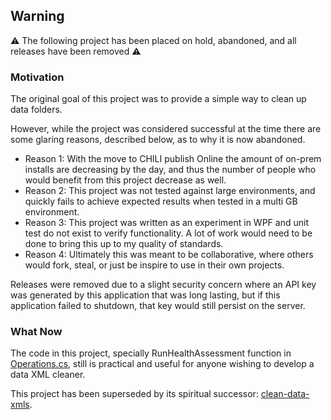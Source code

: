 
## Warning
⚠ The following project has been placed on hold, abandoned, and all releases have been removed ⚠

### Motivation
The original goal of this project was to provide a simple way to clean up data folders.

However, while the project was considered successful  at the time there are some glaring reasons, described below, as to why it is now abandoned.

* Reason 1: With the move to CHILI publish Online the amount of on-prem installs are decreasing by the day, and thus the number of people who would benefit from this project decrease as well.
* Reason 2: This project was not tested against large environments, and quickly fails to achieve expected results when tested in a multi GB environment.
* Reason 3: This project was written as an experiment in WPF and unit test do not exist to verify functionality. A lot of work would need to be done to bring this up to my quality of standards.
* Reason 4: Ultimately this was meant to be collaborative, where others would fork, steal, or just be inspire to use in their own projects.

Releases were removed due to a slight security concern where an API key was generated by this application that was long lasting, but if this application failed to shutdown, that key would still persist on the server.

### What Now
The code in this project, specially RunHealthAssessment function in [Operations.cs](https://github.com/seancrowe/SpicyDataDoctor/blob/master/SpicyDataDoctor/Operations.cs), still is practical and useful for anyone wishing to develop a data XML cleaner.

This project has been superseded by its spiritual successor: [clean-data-xmls](https://github.com/seancrowe/clean-data-xmls).
